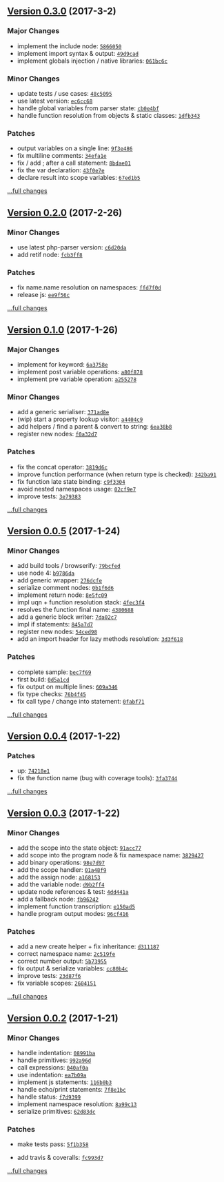 ## [Version 0.3.0](https://github.com/glayzzle/php-transpiler/releases/tag/v0.3.0) (2017-3-2)

### Major Changes

- implement the include node: [`5866050`](https://github.com/glayzzle/php-transpiler/commit/5866050)
- implement import syntax & output: [`49d9cad`](https://github.com/glayzzle/php-transpiler/commit/49d9cad)
- implement globals injection / native libraries: [`061bc6c`](https://github.com/glayzzle/php-transpiler/commit/061bc6c)

### Minor Changes

- update tests / use cases: [`48c5095`](https://github.com/glayzzle/php-transpiler/commit/48c5095)
- use latest version: [`ec6cc68`](https://github.com/glayzzle/php-transpiler/commit/ec6cc68)
- handle global variables from parser state: [`cb0e4bf`](https://github.com/glayzzle/php-transpiler/commit/cb0e4bf)
- handle function resolution from objects & static classes: [`1dfb343`](https://github.com/glayzzle/php-transpiler/commit/1dfb343)

### Patches

- output variables on a single line: [`9f3e486`](https://github.com/glayzzle/php-transpiler/commit/9f3e486)
- fix multiline comments: [`34efa1e`](https://github.com/glayzzle/php-transpiler/commit/34efa1e)
- fix / add ; after a call statement: [`8bdae01`](https://github.com/glayzzle/php-transpiler/commit/8bdae01)
- fix the  var declaration: [`43f0e7e`](https://github.com/glayzzle/php-transpiler/commit/43f0e7e)
- declare result into scope variables: [`67ed1b5`](https://github.com/glayzzle/php-transpiler/commit/67ed1b5)

[...full changes](https://github.com/glayzzle/php-transpiler/compare/v0.2.0...v0.3.0)

## [Version 0.2.0](https://github.com/glayzzle/php-transpiler/releases/tag/v0.2.0) (2017-2-26)

### Minor Changes

- use latest php-parser version: [`c6d20da`](https://github.com/glayzzle/php-transpiler/commit/c6d20da)
- add retif node: [`fcb3ff8`](https://github.com/glayzzle/php-transpiler/commit/fcb3ff8)

### Patches

- fix name.name resolution on namespaces: [`ffd7f0d`](https://github.com/glayzzle/php-transpiler/commit/ffd7f0d)
- release js: [`ee9f56c`](https://github.com/glayzzle/php-transpiler/commit/ee9f56c)

[...full changes](https://github.com/glayzzle/php-transpiler/compare/v0.1.0...v0.2.0)

## [Version 0.1.0](https://github.com/glayzzle/php-transpiler/releases/tag/v0.1.0) (2017-1-26)

### Major Changes

- implement for keyword: [`6a3758e`](https://github.com/glayzzle/php-transpiler/commit/6a3758e)
- implement post variable operations: [`a80f878`](https://github.com/glayzzle/php-transpiler/commit/a80f878)
- implement pre variable operation: [`a255278`](https://github.com/glayzzle/php-transpiler/commit/a255278)

### Minor Changes

- add a generic serialiser: [`371ad8e`](https://github.com/glayzzle/php-transpiler/commit/371ad8e)
- (wip) start a property lookup visitor: [`a4404c9`](https://github.com/glayzzle/php-transpiler/commit/a4404c9)
- add helpers / find a parent & convert to string: [`6ea38b8`](https://github.com/glayzzle/php-transpiler/commit/6ea38b8)
- register new nodes: [`f0a32d7`](https://github.com/glayzzle/php-transpiler/commit/f0a32d7)

### Patches

- fix the concat operator: [`3819d6c`](https://github.com/glayzzle/php-transpiler/commit/3819d6c)
- improve function performance (when return type is checked): [`342ba91`](https://github.com/glayzzle/php-transpiler/commit/342ba91)
- fix function late state binding: [`c9f3304`](https://github.com/glayzzle/php-transpiler/commit/c9f3304)
- avoid nested namespaces usage: [`02cf9e7`](https://github.com/glayzzle/php-transpiler/commit/02cf9e7)
- improve tests: [`3e79383`](https://github.com/glayzzle/php-transpiler/commit/3e79383)

[...full changes](https://github.com/glayzzle/php-transpiler/compare/v0.0.5...v0.1.0)

## [Version 0.0.5](https://github.com/glayzzle/php-transpiler/releases/tag/v0.0.5) (2017-1-24)

### Minor Changes

- add build tools / browserify: [`79bcfed`](https://github.com/glayzzle/php-transpiler/commit/79bcfed)
- use node 4: [`b9786da`](https://github.com/glayzzle/php-transpiler/commit/b9786da)
- add generic wrapper: [`276dcfe`](https://github.com/glayzzle/php-transpiler/commit/276dcfe)
- serialize comment nodes: [`0b1f6d6`](https://github.com/glayzzle/php-transpiler/commit/0b1f6d6)
- implement return node: [`8e5fc09`](https://github.com/glayzzle/php-transpiler/commit/8e5fc09)
- impl uqn + function resolution stack: [`4fec3f4`](https://github.com/glayzzle/php-transpiler/commit/4fec3f4)
- resolves the function final name: [`4380688`](https://github.com/glayzzle/php-transpiler/commit/4380688)
- add a generic block writer: [`7da02c7`](https://github.com/glayzzle/php-transpiler/commit/7da02c7)
- impl if statements: [`845a7d7`](https://github.com/glayzzle/php-transpiler/commit/845a7d7)
- register new nodes: [`54ced98`](https://github.com/glayzzle/php-transpiler/commit/54ced98)
- add an import header for lazy methods resolution: [`3d3f618`](https://github.com/glayzzle/php-transpiler/commit/3d3f618)

### Patches

- complete sample: [`bec7f69`](https://github.com/glayzzle/php-transpiler/commit/bec7f69)
- first build: [`0d5a1cd`](https://github.com/glayzzle/php-transpiler/commit/0d5a1cd)
- fix output on multiple lines: [`609a346`](https://github.com/glayzzle/php-transpiler/commit/609a346)
- fix type checks: [`76b4f45`](https://github.com/glayzzle/php-transpiler/commit/76b4f45)
- fix call type / change into statement: [`0fabf71`](https://github.com/glayzzle/php-transpiler/commit/0fabf71)

[...full changes](https://github.com/glayzzle/php-transpiler/compare/v0.0.4...v0.0.5)

## [Version 0.0.4](https://github.com/glayzzle/php-transpiler/releases/tag/v0.0.4) (2017-1-22)

### Patches

- up: [`74218e1`](https://github.com/glayzzle/php-transpiler/commit/74218e1)
- fix the function name (bug with coverage tools): [`3fa3744`](https://github.com/glayzzle/php-transpiler/commit/3fa3744)

[...full changes](https://github.com/glayzzle/php-transpiler/compare/v0.0.3...v0.0.4)

## [Version 0.0.3](https://github.com/glayzzle/php-transpiler/releases/tag/v0.0.3) (2017-1-22)

### Minor Changes

- add the scope into the state object: [`91acc77`](https://github.com/glayzzle/php-transpiler/commit/91acc77)
- add scope into the program node & fix namespace name: [`3829427`](https://github.com/glayzzle/php-transpiler/commit/3829427)
- add binary operations: [`98e7d97`](https://github.com/glayzzle/php-transpiler/commit/98e7d97)
- add the scope handler: [`01a48f9`](https://github.com/glayzzle/php-transpiler/commit/01a48f9)
- add the assign node: [`a168153`](https://github.com/glayzzle/php-transpiler/commit/a168153)
- add the variable node: [`d9b2ff4`](https://github.com/glayzzle/php-transpiler/commit/d9b2ff4)
- update node references & test: [`4dd441a`](https://github.com/glayzzle/php-transpiler/commit/4dd441a)
- add a fallback node: [`fb96242`](https://github.com/glayzzle/php-transpiler/commit/fb96242)
- implement function transcription: [`e150ad5`](https://github.com/glayzzle/php-transpiler/commit/e150ad5)
- handle program output modes: [`96cf416`](https://github.com/glayzzle/php-transpiler/commit/96cf416)

### Patches

- add a new create helper + fix inheritance: [`d311187`](https://github.com/glayzzle/php-transpiler/commit/d311187)
- correct namespace name: [`2c519fe`](https://github.com/glayzzle/php-transpiler/commit/2c519fe)
- correct number output: [`5b73955`](https://github.com/glayzzle/php-transpiler/commit/5b73955)
- fix output & serialize variables: [`cc80b4c`](https://github.com/glayzzle/php-transpiler/commit/cc80b4c)
- improve tests: [`23d87f6`](https://github.com/glayzzle/php-transpiler/commit/23d87f6)
- fix variable scopes: [`2604151`](https://github.com/glayzzle/php-transpiler/commit/2604151)

[...full changes](https://github.com/glayzzle/php-transpiler/compare/v0.0.2...v0.0.3)

## [Version 0.0.2](https://github.com/glayzzle/php-transpiler/releases/tag/v0.0.2) (2017-1-21)

### Minor Changes

- handle indentation: [`08991ba`](https://github.com/glayzzle/php-transpiler/commit/08991ba)
- handle primitives: [`992a96d`](https://github.com/glayzzle/php-transpiler/commit/992a96d)
- call expressions: [`040af0a`](https://github.com/glayzzle/php-transpiler/commit/040af0a)
- use indentation: [`ea7b09a`](https://github.com/glayzzle/php-transpiler/commit/ea7b09a)
- implement js statements: [`116b0b3`](https://github.com/glayzzle/php-transpiler/commit/116b0b3)
- handle echo/print statements: [`7f8e1bc`](https://github.com/glayzzle/php-transpiler/commit/7f8e1bc)
- handle status: [`f7d9399`](https://github.com/glayzzle/php-transpiler/commit/f7d9399)
- implement namespace resolution: [`8a99c13`](https://github.com/glayzzle/php-transpiler/commit/8a99c13)
- serialize primitives: [`62d83dc`](https://github.com/glayzzle/php-transpiler/commit/62d83dc)

### Patches

- make tests pass: [`5f1b358`](https://github.com/glayzzle/php-transpiler/commit/5f1b358)

- add travis & coveralls: [`fc993d7`](https://github.com/glayzzle/php-transpiler/commit/fc993d7)

[...full changes](https://github.com/glayzzle/php-transpiler/compare/v0.0.1...v0.0.2)
